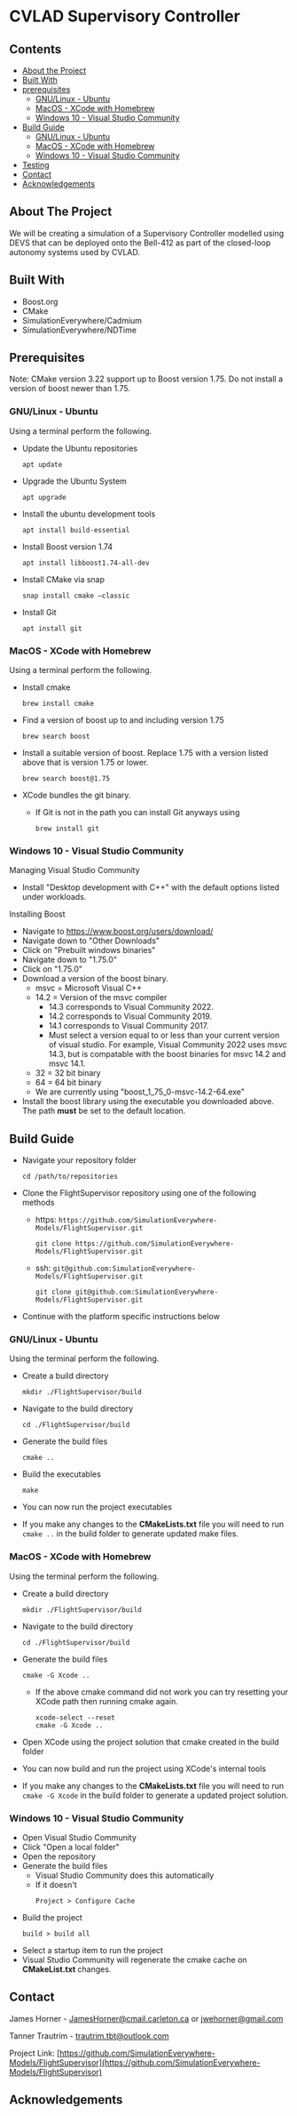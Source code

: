 # CVLAD Supervisory Controller

## Contents

* [About the Project](#about-the-project)
* [Built With](#built-with)
* [prerequisites](#prerequisites)
  * [GNU/Linux - Ubuntu](#gnulinux---ubuntu)
  * [MacOS - XCode with Homebrew](#macos---xcode-with-homebrew)
  * [Windows 10 - Visual Studio Community](#windows-10---visual-studio-community)
* [Build Guide](#build-guide)
  * [GNU/Linux - Ubuntu](#gnulinux---ubuntu-1)
  * [MacOS - XCode with Homebrew](#macos---xcode-with-homebrew-1)
  * [Windows 10 - Visual Studio Community](#windows-10---visual-studio-community-1)
* [Testing](test/README.md)
* [Contact](#contact)
* [Acknowledgements](#acknowledgements)

## About The Project

We will be creating a simulation of a Supervisory Controller modelled using
DEVS that can be deployed onto the Bell-412 as part of the closed-loop autonomy systems used by
CVLAD.

## Built With

* Boost<span>.</span>org
* CMake
* SimulationEverywhere/Cadmium
* SimulationEverywhere/NDTime

## Prerequisites

Note: CMake version 3.22 support up to Boost version 1.75. Do not install a version of boost newer than 1.75.

### GNU/Linux - Ubuntu

Using a terminal perform the following.

* Update the Ubuntu repositories

	```
	apt update
	```

* Upgrade the Ubuntu System

	```
	apt upgrade
	```

* Install the ubuntu development tools

	```
	apt install build-essential
	```

* Install Boost version 1.74

	```
	apt install libboost1.74-all-dev
	```

* Install CMake via snap

	```
	snap install cmake –classic
	```

* Install Git

	```
	apt install git
	```

### MacOS - XCode with Homebrew

Using a terminal perform the following.

* Install cmake
	```
	brew install cmake
	```

* Find a version of boost up to and including version 1.75
	```
	brew search boost
	```

* Install a suitable version of boost. Replace 1.75 with a version listed above that is version 1.75 or lower.
	```
	brew search boost@1.75
	```

* XCode bundles the git binary.
	* If Git is not in the path you can install Git anyways using
		```
		brew install git
		```

### Windows 10 - Visual Studio Community

Managing Visual Studio Community

* Install "Desktop development with C++" with the default options listed under workloads.

Installing Boost

* Navigate to https://www.boost.org/users/download/
* Navigate down to "Other Downloads"
* Click on "Prebuilt windows binaries"
* Navigate down to "1.75.0"
* Click on "1.75.0"
* Download a version of the boost binary.
	* msvc = Microsoft Visual C++
	* 14.2 = Version of the msvc compiler
		* 14.3 corresponds to Visual Community 2022.
		* 14.2 corresponds to Visual Community 2019.
		* 14.1 corresponds to Visual Community 2017.
		* Must select a version equal to or less than your current version of visual studio. For example, Visual Community 2022 uses msvc 14.3, but is compatable with the boost binaries for msvc 14.2 and msvc 14.1.
	* 32 = 32 bit binary
	* 64 = 64 bit binary
	* We are currently using "boost_1_75_0-msvc-14.2-64.exe"
* Install the boost library using the executable you downloaded above. The path **must** be set to the default location.

## Build Guide

* Navigate your repository folder

	```
	cd /path/to/repositories
	```

* Clone the FlightSupervisor repository using one of the following methods
	* https: `https://github.com/SimulationEverywhere-Models/FlightSupervisor.git`

		```
		git clone https://github.com/SimulationEverywhere-Models/FlightSupervisor.git
		```

	* ssh: `git@github.com:SimulationEverywhere-Models/FlightSupervisor.git`

		```
		git clone git@github.com:SimulationEverywhere-Models/FlightSupervisor.git
		```

* Continue with the platform specific instructions below

### GNU/Linux - Ubuntu

Using the terminal perform the following.

* Create a build directory

	```
	mkdir ./FlightSupervisor/build
	```

* Navigate to the build directory

	```
	cd ./FlightSupervisor/build
	```

* Generate the build files

	```
	cmake ..
	```

* Build the executables

	```
	make
	```

* You can now run the project executables
* If you make any changes to the **CMakeLists.txt** file you will need to run `cmake ..` in the build folder to generate updated make files.

### MacOS - XCode with Homebrew

Using the terminal perform the following.

* Create a build directory

	```
	mkdir ./FlightSupervisor/build
	```

* Navigate to the build directory

	```
	cd ./FlightSupervisor/build
	```

* Generate the build files

	```
	cmake -G Xcode ..
	```

	* If the above cmake command did not work you can try resetting your XCode path then running cmake again.

		```
		xcode-select --reset
		cmake -G Xcode ..
		```

* Open XCode using the project solution that cmake created in the build folder
* You can now build and run the project using XCode's internal tools
* If you make any changes to the **CMakeLists.txt** file you will need to run `cmake -G Xcode` in the build folder to generate a updated project solution.

### Windows 10 - Visual Studio Community

* Open Visual Studio Community
* Click "Open a local folder"
* Open the repository
* Generate the build files
	* Visual Studio Community does this automatically
	* If it doesn't
		```
		Project > Configure Cache
		```
* Build the project
	```
	build > build all
	```
* Select a startup item to run the project
* Visual Studio Community will regenerate the cmake cache on **CMakeList.txt** changes.

## Contact

James Horner - JamesHorner@cmail.carleton.ca or jwehorner@gmail.com

Tanner Trautrim - trautrim.tbt@outlook.com

Project Link: [https://github.com/SimulationEverywhere-Models/FlightSupervisor](https://github.com/SimulationEverywhere-Models/FlightSupervisor)

## Acknowledgements
